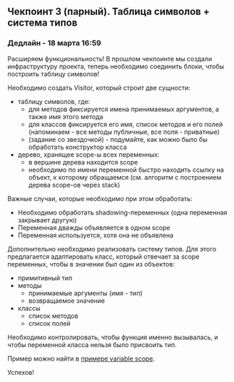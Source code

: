 ## Чекпоинт 3 (парный). Таблица символов + система типов

### Дедлайн - 18 марта 16:59

Расширяем функциональность! В прошлом чекпоинте мы создали инфраструктуру проекта, теперь необходимо соединить блоки, чтобы построить таблицу символов!

Необходимо создать Visitor, который строит две сущности:

* таблицу символов, где:
  * для методов фиксируется имена принимаемых аргументов, а также имя этого метода
  * для классов фиксируется его имя, список методов и его полей (напоминаем - все методы публичные, все поля - приватные)
  * (задание со звездочкой) - подумайте, как можно было бы обработать конструктор класса
* дерево, хранящее scope-ы всех переменных:
  * в вершине дерева находится scope
  * необходимо по имени переменной быстро находить ссылку на объект, к которому обращаемся (см. алгоритм с построением дерева scope-ов через stack)

Важные случаи, которые необходимо при этом обработать:
* Необходимо обработать shadowing-переменных (одна переменная закрывает другую)
* Переменная дважды объявляется в одном scope
* Переменная используется, хотя она не объявлена


Дополнительно необходимо реализовать систему типов. Для этого предлагается адаптировать класс, который отвечает за scope переменных, 
чтобы в значении был один из объектов:
* примитивный тип
* методы
    * принимаемые аргументы (имя - тип)
    * возвращаемое значение
* классы
    * список методов
    * список полей

Необходимо контролировать, чтобы функция именно вызывалась, и чтобы переменной класса нельзя было присвоить тип.

Пример можно найти в [примере variable scope](/05-variable-scopes). 

Успехов!
